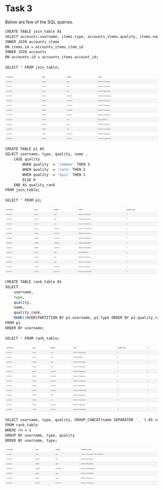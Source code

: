 # Task 3


Below are few of the SQL queries.



```bash
CREATE TABLE join_table AS
SELECT accounts.username, items.type, accounts_items.quality, items.name FROM items
INNER JOIN accounts_items
ON items.id = accounts_items.item_id
INNER JOIN accounts
ON accounts.id = accounts_items.account_id;

SELECT * FROM join_table;
```

![App Screenshot](https://github.com/Rutuja303/DataBase-Management-System-DBMS-/blob/main/Task%203/Join_Table.jpg)




```bash
CREATE TABLE p1 AS
SELECT username, type, quality, name , 
	CASE quality 
		WHEN quality  = 'common' THEN 3
    	WHEN quality  = 'rare' THEN 2
    	WHEN quality  = 'epic' THEN 1
    	ELSE 0
	END AS quality_rank 
FROM join_table;

SELECT * FROM p1;
```
![App Screenshot](https://github.com/Rutuja303/DataBase-Management-System-DBMS-/blob/main/Task%203/p1.jpg)




```bash
CREATE TABLE rank_table AS
SELECT 
	username, 
    type, 
    quality, 
    name, 
    quality_rank,
	RANK()OVER(PARTITION BY p1.username, p1.type ORDER BY p1.quality_rank ASC) AS rn
FROM p1
ORDER BY username;

SELECT * FROM rank_table;
```
![App Screenshot](https://github.com/Rutuja303/DataBase-Management-System-DBMS-/blob/main/Task%203/Rank_Table.jpg)




```bash
SELECT username, type, quality, GROUP_CONCAT(name SEPARATOR ', ') AS combined_name
FROM rank_table
WHERE rn = 1
GROUP BY username, type, quality
ORDER BY username, type;
```
![App Screenshot](https://github.com/Rutuja303/DataBase-Management-System-DBMS-/blob/main/Task%203/Final_result.jpg)

